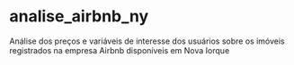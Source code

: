 # analise_airbnb_ny
Análise dos preços e variáveis de interesse dos usuários sobre os imóveis registrados na empresa Airbnb disponíveis em Nova Iorque
